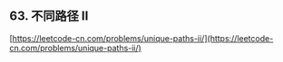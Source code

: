 **63. 不同路径 II**  
---
[https://leetcode-cn.com/problems/unique-paths-ii/](https://leetcode-cn.com/problems/unique-paths-ii/)  
